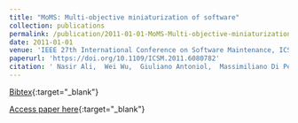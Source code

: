 ```yaml
---
title: "MoMS: Multi-objective miniaturization of software"
collection: publications
permalink: /publication/2011-01-01-MoMS-Multi-objective-miniaturization-of-software
date: 2011-01-01
venue: 'IEEE 27th International Conference on Software Maintenance, ICSM 2011, Williamsburg, VA, USA, September 25-30, 2011'
paperurl: 'https://doi.org/10.1109/ICSM.2011.6080782'
citation: ' Nasir Ali,  Wei Wu,  Giuliano Antoniol,  Massimiliano Di Penta,  Yann-Ga&quot;el Gu&apos;eh&apos;eneuc,  Jane Hayes, &quot;MoMS: Multi-objective miniaturization of software.&quot; IEEE 27th International Conference on Software Maintenance, ICSM 2011, Williamsburg, VA, USA, September 25-30, 2011, 2011.'
---
```

[Bibtex](https://dblp.org/rec/bib/conf/icsm/AliWAPGH11){:target="_blank"}

[Access paper here](https://doi.org/10.1109/ICSM.2011.6080782){:target="_blank"}
